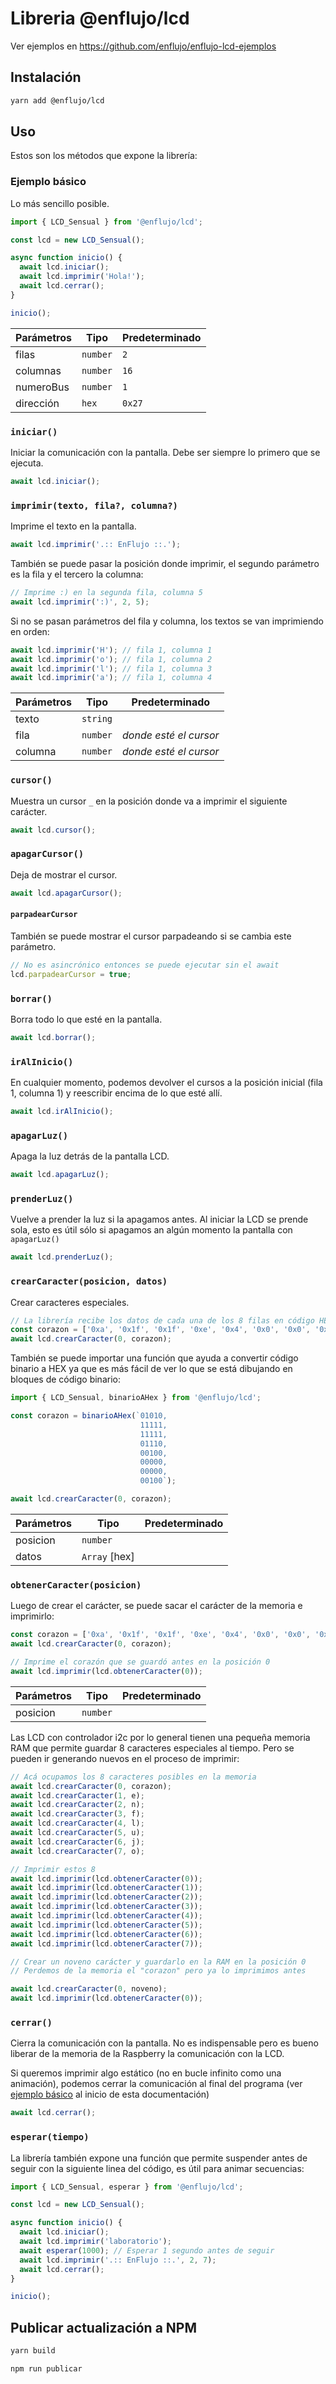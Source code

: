 # Libreria @enflujo/lcd

Ver ejemplos en https://github.com/enflujo/enflujo-lcd-ejemplos

## Instalación

```bash
yarn add @enflujo/lcd
```

## Uso

Estos son los métodos que expone la librería:

### Ejemplo básico

Lo más sencillo posible.

```js
import { LCD_Sensual } from '@enflujo/lcd';

const lcd = new LCD_Sensual();

async function inicio() {
  await lcd.iniciar();
  await lcd.imprimir('Hola!');
  await lcd.cerrar();
}

inicio();
```

| Parámetros | Tipo     | Predeterminado |
| ---------- | -------- | -------------- |
| filas      | `number` | `2`            |
| columnas   | `number` | `16`           |
| numeroBus  | `number` | `1`            |
| dirección  | `hex`    | `0x27`         |

### `iniciar()`

Iniciar la comunicación con la pantalla. Debe ser siempre lo primero que se ejecuta.

```js
await lcd.iniciar();
```

### `imprimir(texto, fila?, columna?)`

Imprime el texto en la pantalla.

```js
await lcd.imprimir('.:: EnFlujo ::.');
```

También se puede pasar la posición donde imprimir, el segundo parámetro es la fila y el tercero la columna:

```js
// Imprime :) en la segunda fila, columna 5
await lcd.imprimir(':)', 2, 5);
```

Si no se pasan parámetros del fila y columna, los textos se van imprimiendo en orden:

```js
await lcd.imprimir('H'); // fila 1, columna 1
await lcd.imprimir('o'); // fila 1, columna 2
await lcd.imprimir('l'); // fila 1, columna 3
await lcd.imprimir('a'); // fila 1, columna 4
```

| Parámetros | Tipo     | Predeterminado         |
| ---------- | -------- | ---------------------- |
| texto      | `string` |                        |
| fila       | `number` | _donde esté el cursor_ |
| columna    | `number` | _donde esté el cursor_ |

### `cursor()`

Muestra un cursor `_` en la posición donde va a imprimir el siguiente carácter.

```js
await lcd.cursor();
```

### `apagarCursor()`

Deja de mostrar el cursor.

```js
await lcd.apagarCursor();
```

#### `parpadearCursor`

También se puede mostrar el cursor parpadeando si se cambia este parámetro.

```js
// No es asincrónico entonces se puede ejecutar sin el await
lcd.parpadearCursor = true;
```

### `borrar()`

Borra todo lo que esté en la pantalla.

```js
await lcd.borrar();
```

### `irAlInicio()`

En cualquier momento, podemos devolver el cursos a la posición inicial (fila 1, columna 1) y reescribir encima de lo que esté allí.

```js
await lcd.irAlInicio();
```

### `apagarLuz()`

Apaga la luz detrás de la pantalla LCD.

```js
await lcd.apagarLuz();
```

### `prenderLuz()`

Vuelve a prender la luz si la apagamos antes. Al iniciar la LCD se prende sola, esto es útil sólo si apagamos an algún momento la pantalla con `apagarLuz()`

```js
await lcd.prenderLuz();
```

### `crearCaracter(posicion, datos)`

Crear caracteres especiales.

```js
// La librería recibe los datos de cada una de los 8 filas en código HEX.
const corazon = ['0xa', '0x1f', '0x1f', '0xe', '0x4', '0x0', '0x0', '0x4'];
await lcd.crearCaracter(0, corazon);
```

También se puede importar una función que ayuda a convertir código binario a HEX ya que es más fácil de ver lo que se está dibujando en bloques de código binario:

```js
import { LCD_Sensual, binarioAHex } from '@enflujo/lcd';

const corazon = binarioAHex(`01010,
                             11111,
                             11111,
                             01110,
                             00100,
                             00000,
                             00000,
                             00100`);

await lcd.crearCaracter(0, corazon);
```

| Parámetros | Tipo          | Predeterminado |
| ---------- | ------------- | -------------- |
| posicion   | `number`      |                |
| datos      | `Array` [hex] |                |

### `obtenerCaracter(posicion)`

Luego de crear el carácter, se puede sacar el carácter de la memoria e imprimirlo:

```js
const corazon = ['0xa', '0x1f', '0x1f', '0xe', '0x4', '0x0', '0x0', '0x4'];
await lcd.crearCaracter(0, corazon);

// Imprime el corazón que se guardó antes en la posición 0
await lcd.imprimir(lcd.obtenerCaracter(0));
```

| Parámetros | Tipo     | Predeterminado |
| ---------- | -------- | -------------- |
| posicion   | `number` |                |

Las LCD con controlador i2c por lo general tienen una pequeña memoria RAM que permite guardar 8 caracteres especiales al tiempo. Pero se pueden ir generando nuevos en el proceso de imprimir:

```js
// Acá ocupamos los 8 caracteres posibles en la memoria
await lcd.crearCaracter(0, corazon);
await lcd.crearCaracter(1, e);
await lcd.crearCaracter(2, n);
await lcd.crearCaracter(3, f);
await lcd.crearCaracter(4, l);
await lcd.crearCaracter(5, u);
await lcd.crearCaracter(6, j);
await lcd.crearCaracter(7, o);

// Imprimir estos 8
await lcd.imprimir(lcd.obtenerCaracter(0));
await lcd.imprimir(lcd.obtenerCaracter(1));
await lcd.imprimir(lcd.obtenerCaracter(2));
await lcd.imprimir(lcd.obtenerCaracter(3));
await lcd.imprimir(lcd.obtenerCaracter(4));
await lcd.imprimir(lcd.obtenerCaracter(5));
await lcd.imprimir(lcd.obtenerCaracter(6));
await lcd.imprimir(lcd.obtenerCaracter(7));

// Crear un noveno carácter y guardarlo en la RAM en la posición 0
// Perdemos de la memoria el "corazon" pero ya lo imprimimos antes

await lcd.crearCaracter(0, noveno);
await lcd.imprimir(lcd.obtenerCaracter(0));
```

### `cerrar()`

Cierra la comunicación con la pantalla. No es indispensable pero es bueno liberar de la memoria de la Raspberry la comunicación con la LCD.

Si queremos imprimir algo estático (no en bucle infinito como una animación), podemos cerrar la comunicación al final del programa (ver [ejemplo básico](#ejemplo-básico) al inicio de esta documentación)

```js
await lcd.cerrar();
```

### `esperar(tiempo)`

La librería también expone una función que permite suspender antes de seguir con la siguiente linea del código, es útil para animar secuencias:

```js
import { LCD_Sensual, esperar } from '@enflujo/lcd';

const lcd = new LCD_Sensual();

async function inicio() {
  await lcd.iniciar();
  await lcd.imprimir('laboratorio');
  await esperar(1000); // Esperar 1 segundo antes de seguir
  await lcd.imprimir('.:: EnFlujo ::.', 2, 7);
  await lcd.cerrar();
}

inicio();
```

## Publicar actualización a NPM

```bash
yarn build
```

```bash
npm run publicar
```
